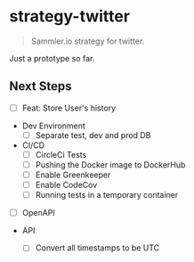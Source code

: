 # strategy-twitter

> Sammler.io strategy for twitter.

Just a prototype so far.

## Next Steps

- [ ] Feat: Store User's history
- Dev Environment
  - [ ] Separate test, dev and prod DB
- CI/CD
  - [ ] CircleCi Tests
  - [ ] Pushing the Docker image to DockerHub
  - [ ] Enable Greenkeeper
  - [ ] Enable CodeCov
  - [ ] Running tests in a temporary container
- [ ] OpenAPI
- API
  - [ ] Convert all timestamps to be UTC

